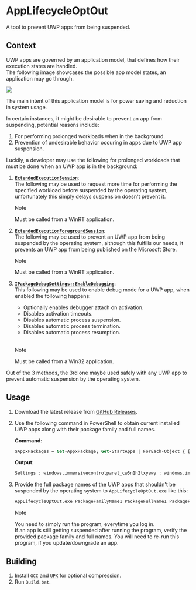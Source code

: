 # AppLifecycleOptOut
 A tool to prevent UWP apps from being suspended.

## Context
UWP apps are governed by an application model, that defines how their execution states are handled.<br>
The following image showcases the possible app model states, an application may go through.<br>

<img src="https://raw.githubusercontent.com/MicrosoftDocs/windows-dev-docs/docs/uwp/launch-resume/images/updated-lifecycle.png">

The main intent of this application model is for power saving and reduction in system usage.

In certain instances, it might be desirable to prevent an app from suspending, potential reasons include:<br>
1. For performing prolonged workloads when in the background.
2. Prevention of undesirable behavior occuring in apps due to UWP app suspension.

Luckily, a developer may use the following for prolonged workloads that must be done when an UWP app is in the background:<br>

1. **[`ExtendedExecutionSession`](https://learn.microsoft.com/en-us/uwp/api/windows.applicationmodel.extendedexecution.extendedexecutionsession)**:<br>
    The following may be used to request more time for performing the specified workload before suspended by the operating system, unfortunately this simply delays suspension doesn't prevent it.

    > [!NOTE]
    > Must be called from a WinRT application.

2. **[`ExtendedExecutionForegroundSession`](https://learn.microsoft.com/en-us/uwp/api/windows.applicationmodel.extendedexecution.foreground.extendedexecutionforegroundsession)**:<br>
    The following may be used to prevent an UWP app from being suspended by the operating system, although this fulfills our needs, it prevents an UWP app from being published on the Microsoft Store.
    
    > [!NOTE]
    > Must be called from a WinRT application.

3. **[`IPackageDebugSettings::EnableDebugging`](https://learn.microsoft.com/en-us/windows/win32/api/shobjidl_core/nf-shobjidl_core-ipackagedebugsettings-enabledebugging)**:<br>
    This following may be used to enable debug mode for a UWP app, when enabled the following happens:<br>     
    - Optionally enables debugger attach on activation.
    - Disables activation timeouts.
    - Disables automatic process suspension.
    - Disables automatic process termination.
    - Disables automatic process resumption.
    <br>
    
    > [!NOTE] 
    > Must be called from a Win32 application.

Out of the 3 methods, the 3rd one maybe used safely with any UWP app to prevent automatic suspension by the operating system.

## Usage
1. Download the latest release from [GitHub Releases](https://github.com/Aetopia/AppLifecycleOptOut/releases/latest).
2. Use the following command in PowerShell to obtain current installed UWP apps along with their package family and full names.<br>

    **Command**:<br>
    ```ps
    $AppxPackages = Get-AppxPackage; Get-StartApps | ForEach-Object { [Object]$StartApp = $_; [Object]$AppxPackage = $AppxPackages | Where-Object { $StartApp.AppID -like "$($_.PackageFamilyName)*" }; if ($AppxPackage) { Write-Host "$($StartApp.Name) : $($AppxPackage.PackageFamilyName) : $($AppxPackage.PackageFullName)" } }
    ```

    **Output**:<br>
    ```ps
    Settings : windows.immersivecontrolpanel_cw5n1h2txyewy : windows.immersivecontrolpanel_10.0.2.1000_neutral_neutral_cw5n1h2txyewy
    ```

3. Provide the full package names of the UWP apps that shouldn't be suspended by the operating system to `AppLifecycleOptOut.exe` like this:<br>

    ```ps
    AppLifecycleOptOut.exe PackageFamilyName1 PackageFullName1 PackageFamilyName2 PackageFullName2
    ```
    > [!NOTE]
    > You need to simply run the program, everytime you log in.<br>
    > If an app is still getting suspended after running the program, verify the provided package family and full names.
    > You will need to re-run this program, if you update/downgrade an app.

## Building
1. Install [`GCC`](https://github.com/brechtsanders/winlibs_mingw) and [`UPX`](https://upx.github.io) for optional compression.
2. Run `Build.bat`.
